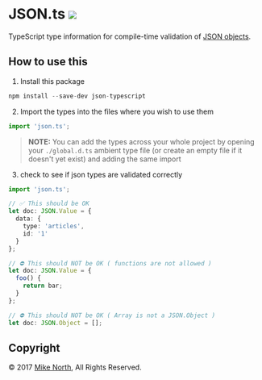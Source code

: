 # JSON.ts <a href="https://travis-ci.org/mike-north/json.ts"  align='right'><img src="https://travis-ci.org/mike-north/json.ts.svg?branch=master"></a>
TypeScript type information for compile-time validation of [JSON objects](https://www.json.org/).

## How to use this

1. Install this package
```js
npm install --save-dev json-typescript
```

2. Import the types into the files where you wish to use them
```ts
import 'json.ts';
```
> **NOTE:** You can add the types across your whole project by opening your `./global.d.ts` ambient type file (or create an empty file if it doesn't yet exist) and adding the same import

3. check to see if json types are validated correctly

```ts
import 'json.ts';

// ✅ This should be OK
let doc: JSON.Value = {
  data: {
    type: 'articles',
    id: '1'
  }
};

// ⛔️ This should NOT be OK ( functions are not allowed )
let doc: JSON.Value = {
  foo() {
    return bar;
  }
};

// ⛔️ This should NOT be OK ( Array is not a JSON.Object )
let doc: JSON.Object = [];
```

## Copyright
&copy; 2017 [Mike North](https://github.com/mike-north), All Rights Reserved.
